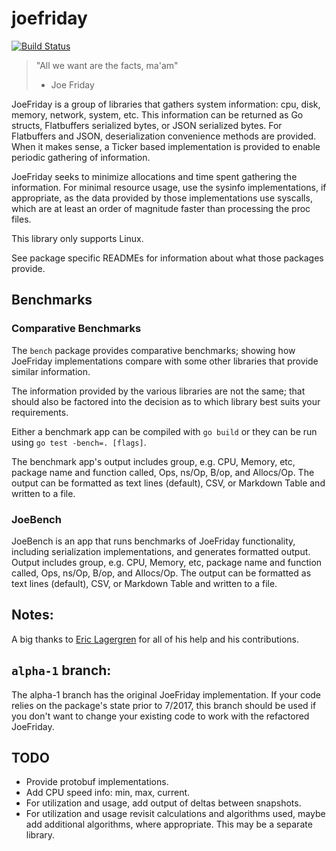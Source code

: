joefriday
=========
[![Build Status](https://travis-ci.org/c3sr/joefriday.svg?branch=master)](https://travis-ci.org/c3sr/joefriday)
> "All we want are the facts, ma'am"  
>   - Joe Friday

JoeFriday is a group of libraries that gathers system information: cpu, disk, memory, network, system, etc. This information can be returned as Go structs, Flatbuffers serialized bytes, or JSON serialized bytes. For Flatbuffers and JSON, deserialization convenience methods are provided. When it makes sense, a Ticker based implementation is provided to enable periodic gathering of information.

JoeFriday seeks to minimize allocations and time spent gathering the information. For minimal resource usage, use the sysinfo implementations, if appropriate, as the data provided by those implementations use syscalls, which are at least an order of magnitude faster than processing the proc files.

This library only supports Linux.

See package specific READMEs for information about what those packages provide.

## Benchmarks
### Comparative Benchmarks
The `bench` package provides comparative benchmarks; showing how JoeFriday implementations compare with some other libraries that provide similar information.

The information provided by the various libraries are not the same; that should also be factored into the decision as to which library best suits your requirements.

Either a benchmark app can be compiled with `go build` or they can be run using `go test -bench=. [flags]`.

The benchmark app's output includes group, e.g. CPU, Memory, etc, package name and function called, Ops, ns/Op, B/op, and Allocs/Op. The output can be formatted as text lines (default), CSV, or Markdown Table and written to a file.

### JoeBench
JoeBench is an app that runs benchmarks of JoeFriday functionality, including serialization implementations, and generates formatted output. Output includes group, e.g. CPU, Memory, etc, package name and function called, Ops, ns/Op, B/op, and Allocs/Op. The output can be formatted as text lines (default), CSV, or Markdown Table and written to a file.

## Notes:
A big thanks to [Eric Lagergren](https://github.com/EricLagergren) for all of his help and his contributions.

## `alpha-1` branch:
The alpha-1 branch has the original JoeFriday implementation. If your code relies on the package's state prior to 7/2017, this branch should be used if you don't want to change your existing code to work with the refactored JoeFriday.

## TODO
* Provide protobuf implementations.  
* Add CPU speed info: min, max, current.  
* For utilization and usage, add output of deltas between snapshots.
* For utilization and usage revisit calculations and algorithms used, maybe add additional algorithms, where appropriate. This may be a separate library.  
